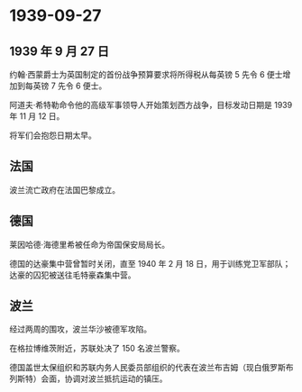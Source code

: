 # 1939-09-27

## 1939 年 9 月 27 日

约翰·西蒙爵士为英国制定的首份战争预算要求将所得税从每英镑 5 先令 6
便士增加到每英镑 7 先令 6 便士。

阿道夫·希特勒命令他的高级军事领导人开始策划西方战争，目标发动日期是 1939
年 11 月 12 日。

将军们会抱怨日期太早。

## 法国

波兰流亡政府在法国巴黎成立。

## 德国

莱因哈德·海德里希被任命为帝国保安局局长。

德国的达豪集中营曾暂时关闭，直至 1940 年 2 月 18
日，用于训练党卫军部队；达豪的囚犯被送往毛特豪森集中营。

## 波兰

经过两周的围攻，波兰华沙被德军攻陷。

在格拉博维茨附近，苏联处决了 150 名波兰警察。

德国盖世太保组织和苏联内务人民委员部组织的代表在波兰布吉姆（现白俄罗斯布列斯特）会面，协调对波兰抵抗运动的镇压。

